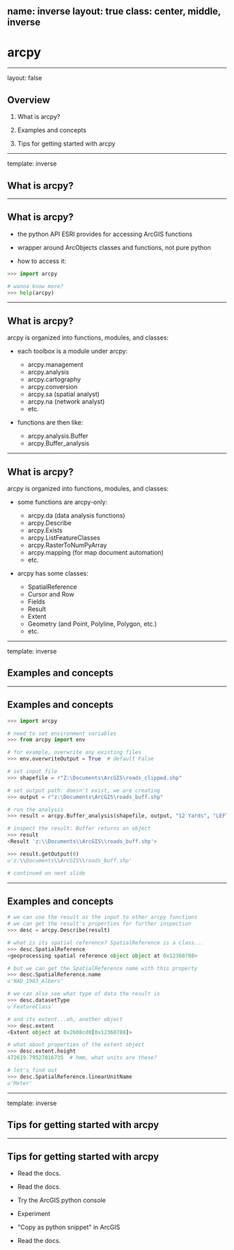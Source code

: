 name: inverse
layout: true
class: center, middle, inverse
---
# arcpy
---
layout: false
## Overview

1. What is arcpy?

2. Examples and concepts

3. Tips for getting started with arcpy
---
template: inverse
## What is arcpy?
---
## What is arcpy?

- the python API ESRI provides for accessing ArcGIS functions

- wrapper around ArcObjects classes and functions, not pure python

- how to access it:

```py
>>> import arcpy

# wanna know more?
>>> help(arcpy)
```
---
## What is arcpy?

arcpy is organized into functions, modules, and classes:

- each toolbox is a module under arcpy:
    - arcpy.management
    - arcpy.analysis
    - arcpy.cartography
    - arcpy.conversion
    - arcpy.sa (spatial analyst)
    - arcpy.na (network analyst)
    - etc.

- functions are then like:
    - arcpy.analysis.Buffer
    - arcpy.Buffer_analysis
---
## What is arcpy?

arcpy is organized into functions, modules, and classes:

- some functions are arcpy-only:
    - arcpy.da (data analysis functions)
    - arcpy.Describe
    - arcpy.Exists
    - arcpy.ListFeatureClasses
    - arcpy.RasterToNumPyArray
    - arcpy.mapping (for map document automation)    
    - etc.

- arcpy has some classes:
    - SpatialReference
    - Cursor and Row
    - Fields
    - Result
    - Extent
    - Geometry (and Point, Polyline, Polygon, etc.)
    - etc.
---
template: inverse
## Examples and concepts
---
## Examples and concepts

```py
>>> import arcpy

# need to set environment variables
>>> from arcpy import env

# for example, overwrite any existing files
>>> env.overwriteOutput = True  # default False

# set input file
>>> shapefile = r"Z:\Documents\ArcGIS\roads_clipped.shp"

# set output path: doesn't exist, we are creating
>>> output = r"z:\Documents\ArcGIS\roads_buff.shp"

# run the analysis
>>> result = arcpy.Buffer_analysis(shapefile, output, "12 Yards", "LEFT", "ROUND")

# inspect the result: Buffer returns an object
>>> result
<Result 'z:\\Documents\\ArcGIS\\roads_buff.shp'>

>>> result.getOutput(0)
u'z:\\Documents\\ArcGIS\\roads_buff.shp'

# continued on next slide
```
---
## Examples and concepts

```py
# we can use the result as the input to other arcpy functions
# we can get the result's properties for further inspection
>>> desc = arcpy.Describe(result)

# what is its spatial reference? SpatialReference is a class...
>>> desc.SpatialReference
<geoprocessing spatial reference object object at 0x12360788>

# but we can get the SpatialReference name with this property
>>> desc.SpatialReference.name
u'NAD_1983_Albers'

# we can also see what type of data the result is
>>> desc.datasetType
u'FeatureClass'

# and its extent...oh, another object
>>> desc.extent
<Extent object at 0x2608cd0[0x12360788]>

# what about properties of the extent object
>>> desc.extent.height
472619.79527816735  # hmm, what units are these?

# let's find out
>>> desc.SpatialReference.linearUnitName
u'Meter'
```

---
template: inverse
## Tips for getting started with arcpy
---
## Tips for getting started with arcpy

- Read the docs.

- Read the docs.

- Try the ArcGIS python console

- Experiment

- "Copy as python snippet" in ArcGIS

- Read the docs.
